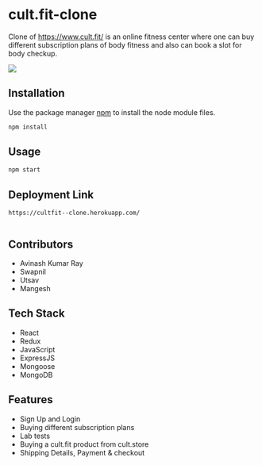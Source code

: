 # cult.fit-clone

Clone of <a href="/">https://www.cult.fit/</a> is an online fitness center where one can buy different subscription plans of body fitness and also can book a slot for body checkup.

<img src="https://cdn-images.cure.fit/www-curefit-com/image/upload/fl_progressive,f_auto,q_auto:eco,w_1440,ar_1360:500/dpr_2/image/vm/892683b3-7933-4842-a524-7be760b4293a.jpg"/>

## Installation

Use the package manager [npm](https://docs.npmjs.com/cli/v6/commands/npm-install) to install the node module files.

```bash
npm install
```

## Usage

```python
npm start
```

## Deployment Link
```url
https://cultfit--clone.herokuapp.com/
  
```

## Contributors
- Avinash Kumar Ray
- Swapnil 
- Utsav
- Mangesh

## Tech Stack
- React
- Redux
- JavaScript
- ExpressJS
- Mongoose
- MongoDB

## Features
- Sign Up and Login
- Buying different subscription plans
- Lab tests
- Buying a cult.fit product from cult.store
- Shipping Details, Payment & checkout

